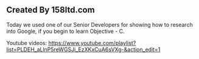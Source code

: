 <h2>Created By 158ltd.com</h2>

Today we used one of our Senior Developers for showing how to research into Google, if you begin to learn Objective - C.

Youtube videos: https://www.youtube.com/playlist?list=PLDEH_aLlnP5reWGSJi_EzXKxCuA6sVXg-&action_edit=1 
